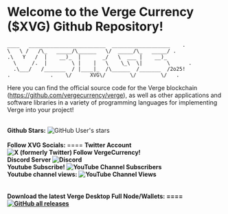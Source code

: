 <b>Welcome to the Verge Currency ($XVG) Github Repository! </b>
====

```
____   _________________________  ___________________    .
\   \ /   /\_   _____/\______   \/  _____/\_   _____/ .
.\   Y   /  |    __)_  |       _/   \  ___ |    __)_ 
  \     /.  |        \ |    |   \    \_\  \|        \      .
  .\___/   /_______  / |____|_  /\______  /_______  /2o25!
.             .    \/      XVG\/        \/        \/   .
```

Here you can find the official source code for the Verge blockchain (https://github.com/vergecurrency/verge), as well as other applications and software libraries in a variety of programming languages for implementing Verge into your project!<br><br>
<p align="left">
  <b>Github Stars:</b> <img alt="GitHub User's stars" src="https://img.shields.io/github/stars/vergecurrency"><br><br>
  <b>Follow XVG Socials: </b>
  ====
  <b>Twitter Account<b> <img alt="X (formerly Twitter) Follow VergeCurrency!" src="https://img.shields.io/twitter/follow/vergecurrency?logo=twitter&logoColor=teal&labelColor=black&color=black"><br>
  <b>Discord Server</b> <img alt="Discord" src="https://img.shields.io/discord/325024453065179137?logo=v&logoColor=teal"><br>
  <b>Youtube Subscribe!</b> <img alt="YouTube Channel Subscribers" src="https://img.shields.io/youtube/channel/subscribers/UCv59uw_WhHB2VxbBs0LPeeQ"><br>
  <b>Youtube channel views:</b> <img alt="YouTube Channel Views" src="https://img.shields.io/youtube/channel/views/UCv59uw_WhHB2VxbBs0LPeeQ"><br>
  <br><br>
  <b>Download the latest Verge Desktop Full Node/Wallets:</b>
  ====
  <a href="https://github.com/vergecurrency/verge/releases/latest"><img alt="GitHub all releases" src="https://img.shields.io/github/downloads/vergecurrency/verge/total?logo=GitHub"></a>
</p>
  
